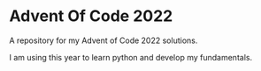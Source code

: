 # Advent Of Code 2022

A repository for my Advent of Code 2022 solutions.

I am using this year to learn python and develop my fundamentals. 
